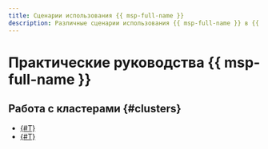 ```yaml
---
title: Сценарии использования {{ msp-full-name }}
description: Различные сценарии использования {{ msp-full-name }} в {{ yandex-cloud }}.
---
```


# Практические руководства {{ msp-full-name }}

## Работа с кластерами {#clusters}

* [{#T}](airflow-automation.md)
* [{#T}](spark-objstorage-integration.md)
